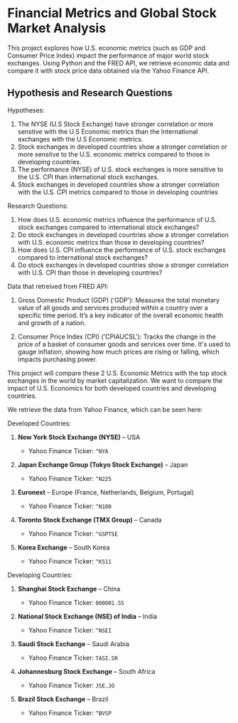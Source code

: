 # Financial Metrics and Global Stock Market Analysis
This project explores how U.S. economic metrics (such as GDP and Consumer Price Index) impact the performance of major world stock exchanges. Using Python and the FRED API, we retrieve economic data and compare it with stock price data obtained via the Yahoo Finance API.

## Hypothesis and Research Questions
Hypotheses:
1. The NYSE (U.S Stock Exchange) have stronger correlation or more senstive with the U.S Economic metrics than the International exchanges with the U.S Economic metrics.
2. Stock exchanges in developed countries show a stronger correlation or more sensitve to the U.S. economic metrics compared to those in developing countries.
3. The performance (NYSE) of U.S. stock exchanges is more sensitive to the U.S. CPI than international stock exchanges.
4. Stock exchanges in developed countries show a stronger correlation with the U.S. CPI metrics compared to those in developing countries

Research Questions:
1. How does U.S. economic metrics influence the performance of U.S. stock exchanges compared to international stock exchanges?
2. Do stock exchanges in developed countries show a stronger correlation with U.S. economic metrics than those in developing countries?
3. How does U.S. CPI influence the performance of U.S. stock exchanges compared to international stock exchanges?
4. Do stock exchanges in developed countries show a stronger correlation with U.S. CPI than those in developing countries?

Data that retreived from FRED API:
1. Gross Domestic Product (GDP) ('GDP'):
Measures the total monetary value of all goods and services produced within a country over a specific time period. It’s a key indicator of the overall economic health and growth of a nation.

2. Consumer Price Index (CPI) ('CPIAUCSL'):
Tracks the change in the price of a basket of consumer goods and services over time. It's used to gauge inflation, showing how much prices are rising or falling, which impacts purchasing power.

This project will compare these 2 U.S. Economic Metrics with the top stock exchanges in the world by market capitalization. We want to compare the impact of U.S. Economics for both developed countries and developing countries.

We retrieve the data from Yahoo Finance, which can be seen here:

Developed Countries:
1. **New York Stock Exchange (NYSE)** – USA  
   - Yahoo Finance Ticker: `^NYA`

2. **Japan Exchange Group (Tokyo Stock Exchange)** – Japan  
   - Yahoo Finance Ticker: `^N225`

3. **Euronext** – Europe (France, Netherlands, Belgium, Portugal)  
   - Yahoo Finance Ticker: `^N100`

4. **Toronto Stock Exchange (TMX Group)** – Canada  
   - Yahoo Finance Ticker: `^GSPTSE`

5. **Korea Exchange** – South Korea  
    - Yahoo Finance Ticker: `^KS11`

Developing Countries:
1. **Shanghai Stock Exchange** – China  
   - Yahoo Finance Ticker: `000001.SS`

2. **National Stock Exchange (NSE) of India** – India  
   - Yahoo Finance Ticker: `^NSEI`

3. **Saudi Stock Exchange** – Saudi Arabia
   - Yahoo Finance Ticker: `TASI.SR`

4. **Johannesburg Stock Exchange** – South Africa
   - Yahoo Finance Ticker: `JSE.JO`

5. **Brazil Stock Exchange** – Brazil
   - Yahoo Finance Ticker: `^BVSP`





